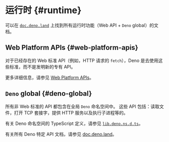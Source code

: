 # 运行时 {#runtime}

可以在 [`doc.deno.land`](https://doc.deno.land/builtin/stable) 上找到所有运行时功能（Web API + `Deno` global）的文档。

## Web Platform APIs {#web-platform-apis}

对于已经存在的 Web 标准 API（例如，HTTP 请求的 `fetch`），Deno 是去使用这些标准，而不是发明新的专有 API。

更多详细信息，请参见 [Web Platform APIs](./runtime/web_platform_apis.md)。
## `Deno` global {#deno-global}

所有非 Web 标准的 API 都包含在全局 `Deno` 命名空间中。
这些 API 包括：读取文件，打开 TCP 套接字，提供 HTTP 服务以及执行子进程等的。

有关 Deno 命名空间的 TypeScript 定义，请参见 [`lib.deno.ns.d.ts`](https://github.com/denoland/deno/blob/$CLI_VERSION/cli/dts/lib.deno.ns.d.ts)。

有关所有 Deno 特定 API 文档，请参见 [doc.deno.land](https://doc.deno.land/https/raw.githubusercontent.com/denoland/deno/main/cli/dts/lib.deno.ns.d.ts)。
